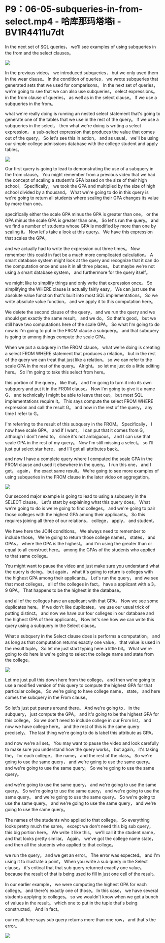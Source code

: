 # P9：06-05-subqueries-in-from-select.mp4 - 哈库那玛塔塔i - BV1R4411u7dt

 In the next set of SQL queries， we'll see examples of using subqueries in the from and the select clauses。

![](img/7b5613e8e603a195cba10b0a69c34cff_1.png)

 In the previous video， we introduced subqueries， but we only used them in the wear clause。 In the condition of queries， we wrote subqueries that generated sets that we used for comparisons。 In the next set of queries， we're going to see that we can also use subqueries， select expressions。 in the from clause of queries， as well as in the select clause。 If we use a subqueries in the from。

 what we're really doing is running an nested select statement that's going to generate one of the tables that we use in the rest of the query。 If we use a subqueries in the select， then what we're doing is writing a select expression。 a sub-select expression that produces the value that comes out of the query。 So let's see this in action， and as usual， we'll be using our simple college admissions database with the college student and apply tables。





![](img/7b5613e8e603a195cba10b0a69c34cff_3.png)

 Our first query is going to lead to demonstrating the use of a subquery in the from clause。 You might remember from a previous video that we had the concept of scaling a student's GPA based on the size of their high school。 Specifically， we took the GPA and multiplied by the size of high school divided by a thousand。 What we're going to do in this query is we're going to return all students where scaling their GPA changes its value by more than one。

 specifically either the scale GPA minus the GPA is greater than one。 or the GPA minus the scale GPA is greater than one。 So let's run the query。 and we find a number of students whose GPA is modified by more than one by scaling it。 Now let's take a look at this query。 We have this expression that scales the GPA。

 and we actually had to write the expression out three times。 Now remember this could in fact be a much more complicated calculation。 A smart database system might look at the query and recognize that it can do the computation once and use it in all three places。 but maybe we're not using a smart database system， and furthermore for the query itself。

 we might like to simplify things and only write that expression once。 So simplifying the WHERE clause is actually fairly easy。 We can just use the absolute value function that's built into most SQL implementations。 So we write absolute value function， and we apply it to this computation here。

 We delete the second clause of the query， and we run the query and we should get exactly the same result。 and we do。 So that's good， but we still have two computations here of the scale GPA。 So what I'm going to do now is I'm going to put in the FROM clause a subquery。 and that subquery is going to among things compute the scale GPA。

 When we put a subquery in the FROM clause， what we're doing is creating a select FROM WHERE statement that produces a relation。 but in the rest of the query we can treat that just like a relation。 so we can refer to the scale GPA in the rest of the query。 Alright。 so let me just do a little editing here。 So I'm going to take this select from here。

 this portion of the query， like that， and I'm going to turn it into its own subquery and put it in the FROM clause。 Now I'm going to give it a name G， and technically I might be able to leave that out。 but most SQL implementations require it。 This says compute the select FROM WHERE expression and call the result G。 and now in the rest of the query， any time I refer to G。

 I'm referring to the result of this subquery in the FROM。 Specifically， I now have scale GPA。 and if I want， I can put that it comes from G， although I don't need to， since it's not ambiguous。 and I can use that scale GPA in the rest of my query。 Now I'm still missing a select。 so I'll just put select star here， and I'll get all attributes back。

 and now I have a complete query where I computed the scale GPA in the FROM clause and used it elsewhere in the query。 I run this one， and I get， again， the exact same result。 We're going to see more examples of using subqueries in the FROM clause in the later video on aggregation。



![](img/7b5613e8e603a195cba10b0a69c34cff_5.png)

 Our second major example is going to lead to using a subquery in the SELECT clause。 Let's start by explaining what this query does。 What we're going to do is we're going to find colleges。 and we're going to pair those colleges with the highest GPA among their applicants。 So this requires joining all three of our relations， college， apply， and student。

 We have here the JOIN conditions。 We always need to remember to include those。 We're going to return those college names， states， and GPAs， where the GPA is the highest。 and I'm using the greater than or equal to all construct here。 among the GPAs of the students who applied to that same college。

 You might want to pause the video and just make sure you understand what the query is doing。 but again， what it's going to return is colleges with the highest GPA among their applicants。 Let's run the query， and we see that most colleges， all of the colleges in fact。 have a applicant with a 3。9 GPA。 That happens to be the highest in the database。

 and all of the colleges have an applicant with that GPA。 Now we see some duplicates here。 If we don't like duplicates， we use our usual trick of putting distinct。 and now we have our four colleges in our database and the highest GPA of their applicants。 Now let's see how we can write this query using a subquery in the Select clause。

 What a subquery in the Select clause does is performs a computation。 and as long as that computation returns exactly one value， that value is used in the result tuple。 So let me just start typing here a little bit。 What we're going to do here is we're going to select the college name and state from the college。



![](img/7b5613e8e603a195cba10b0a69c34cff_7.png)

 Let me just pull this down here from the college， and then we're going to use a modified version of this query to compute the highest GPA for that particular college。 So we're going to have college name， state， and here comes the subquery in the From clause。

 So let's just put parens around there。 And we're going to， in the subquery， just compute the GPA。 and it's going to be the highest GPA for this college。 So we don't need to include college in our From list， and now we have college here。 and the rest of this is the same query precisely。 The last thing we're going to do is label this attribute as GPA。

 and now we're all set。 You may want to pause the video and look carefully to make sure you understand how the query works。 but again， it's taking the， for each college， the name， and the rest of the class。 So we're going to use the same query， and we're going to use the same query。 and we're going to use the same query。 So we're going to use the same query。

 and we're going to use the same query， and we're going to use the same query。 So we're going to use the same query， and we're going to use the same query。 and we're going to use the same query。 So we're going to use the same query。 and we're going to use the same query， and we're going to use the same query。

 The names of the students who applied to that college。 So everything looks pretty much the same。 except we don't need this big sub query， this big portion here。 We write it like this。 we'll call it the student name， and that looks pretty similar。 Again。 we've got the college name state， and then all the students who applied to that college。

 we run the query， and we get an error。 The error was expected。 and I'm using it to illustrate a point。 When you write a sub query in the Select clause。 it's critical that that sub query returned exactly one value。 because the result of that is being used to fill in just one cell of the result。

 In our earlier example， we were computing the highest GPA for each college。 and there's exactly one of those。 In this case， we have several students applying to colleges。 so we wouldn't know when we get a bunch of values in the result。 which one to put in the tuple that's being constructed。 And in fact。

 our result here says sub query returns more than one row， and that's the error。

![](img/7b5613e8e603a195cba10b0a69c34cff_9.png)